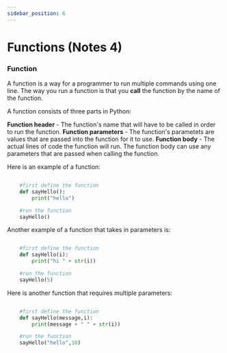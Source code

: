 ```yaml
---
sidebar_position: 6
---
```


# Functions (Notes 4)

### Function
A function is a way for a programmer to run multiple commands using one line.  The way you run a function is that you **call** the function by the name of the function.

A function consists of three parts in Python:

**Function header** - The function's name that will have to be called in order to run the function. 
**Function parameters** - The function's parametets are values that are passed into the function for it to use.
**Function body** - The actual lines of code the function will run.  The function body can use any parameters that are passed when calling the function.

Here is an example of a function:

```py

    #first define the function
    def sayHello():
        print("hello")

    #run the function
    sayHello()

```

Another example of a function that takes in parameters is:


```py

    #first define the function
    def sayHello(i):
        print("hi " + str(i))

    #run the function
    sayHello(5)

```

Here is another function that requires multiple parameters:


```py

    #first define the function
    def sayHello(message,i):
        print(message + " " + str(i))

    #run the function
    sayHello("hello",10)

```
